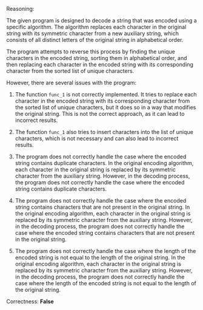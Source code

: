 Reasoning:

The given program is designed to decode a string that was encoded using a specific algorithm. The algorithm replaces each character in the original string with its symmetric character from a new auxiliary string, which consists of all distinct letters of the original string in alphabetical order.

The program attempts to reverse this process by finding the unique characters in the encoded string, sorting them in alphabetical order, and then replacing each character in the encoded string with its corresponding character from the sorted list of unique characters.

However, there are several issues with the program:

1. The function `func_1` is not correctly implemented. It tries to replace each character in the encoded string with its corresponding character from the sorted list of unique characters, but it does so in a way that modifies the original string. This is not the correct approach, as it can lead to incorrect results.

2. The function `func_1` also tries to insert characters into the list of unique characters, which is not necessary and can also lead to incorrect results.

3. The program does not correctly handle the case where the encoded string contains duplicate characters. In the original encoding algorithm, each character in the original string is replaced by its symmetric character from the auxiliary string. However, in the decoding process, the program does not correctly handle the case where the encoded string contains duplicate characters.

4. The program does not correctly handle the case where the encoded string contains characters that are not present in the original string. In the original encoding algorithm, each character in the original string is replaced by its symmetric character from the auxiliary string. However, in the decoding process, the program does not correctly handle the case where the encoded string contains characters that are not present in the original string.

5. The program does not correctly handle the case where the length of the encoded string is not equal to the length of the original string. In the original encoding algorithm, each character in the original string is replaced by its symmetric character from the auxiliary string. However, in the decoding process, the program does not correctly handle the case where the length of the encoded string is not equal to the length of the original string.

Correctness: **False**